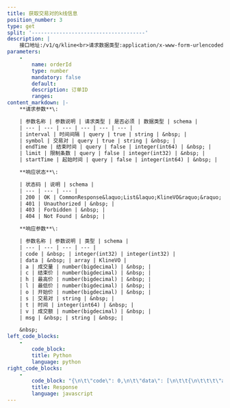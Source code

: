 ```yaml
---
title: 获取交易对的k线信息
position_number: 3
type: get
split: '-------------------------------------'
description: |
    接口地址:/v1/q/kline<br>请求数据类型:application/x-www-form-urlencoded
parameters:
    -
        name: orderId
        type: number
        mandatory: false
        default:
        description: 订单ID
        ranges:
content_markdown: |-
    **请求参数**\:

    | 参数名称 | 参数说明 | 请求类型 | 是否必须 | 数据类型 | schema |
    | --- | --- | --- | --- | --- | --- |
    | interval | 时间间隔 | query | true | string | &nbsp; |
    | symbol | 交易对 | query | true | string | &nbsp; |
    | endTime | 结束时间 | query | false | integer(int64) | &nbsp; |
    | limit | 限制条数 | query | false | integer(int32) | &nbsp; |
    | startTime | 起始时间 | query | false | integer(int64) | &nbsp; |

    **响应状态**\:

    | 状态码 | 说明 | schema |
    | --- | --- | --- |
    | 200 | OK | CommonResponse&laquo;List&laquo;KlineVO&raquo;&raquo; |
    | 401 | Unauthorized | &nbsp; |
    | 403 | Forbidden | &nbsp; |
    | 404 | Not Found | &nbsp; |

    **响应参数**\:

    | 参数名称 | 参数说明 | 类型 | schema |
    | --- | --- | --- | --- |
    | code | &nbsp; | integer(int32) | integer(int32) |
    | data | &nbsp; | array | KlineVO |
    | a | 成交量 | number(bigdecimal) | &nbsp; |
    | c | 结束价 | number(bigdecimal) | &nbsp; |
    | h | 最高价 | number(bigdecimal) | &nbsp; |
    | l | 最低价 | number(bigdecimal) | &nbsp; |
    | o | 开始价 | number(bigdecimal) | &nbsp; |
    | s | 交易对 | string | &nbsp; |
    | t | 时间 | integer(int64) | &nbsp; |
    | v | 成交额 | number(bigdecimal) | &nbsp; |
    | msg | &nbsp; | string | &nbsp; |

    &nbsp;
left_code_blocks:
    -
        code_block:
        title: Python
        language: python
right_code_blocks:
    -
        code_block: "{\n\t\"code\": 0,\n\t\"data\": [\n\t\t{\n\t\t\t\"a\": 0,\n\t\t\t\"c\": 0,\n\t\t\t\"h\": 0,\n\t\t\t\"l\": 0,\n\t\t\t\"o\": 0,\n\t\t\t\"s\": \"\",\n\t\t\t\"t\": 0,\n\t\t\t\"v\": 0\n\t\t}\n\t],\n\t\"msg\": \"\"\n}"
        title: Response
        language: javascript
---
```

